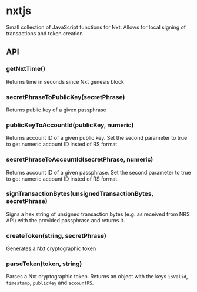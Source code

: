 # nxtjs
Small collection of JavaScript functions for Nxt. Allows for local signing of transactions and token creation

## API

### getNxtTime()
Returns time in seconds since Nxt genesis block

### secretPhraseToPublicKey(secretPhrase)
Returns public key of a given passphrase

### publicKeyToAccountId(publicKey, numeric)
Returns account ID of a given public key. Set the second parameter to true to
get numeric account ID insted of RS format

### secretPhraseToAccountId(secretPhrase, numeric)
Returns account ID of a given passphrase.  Set the second parameter to true to
get numeric account ID insted of RS format.

### signTransactionBytes(unsignedTransactionBytes, secretPhrase)
Signs a hex string of unsigned transaction bytes (e.g. as received from NRS API)
with the provided passphrase and returns it.

### createToken(string, secretPhrase)
Generates a Nxt cryptographic token

### parseToken(token, string)
Parses a Nxt cryptographic token. Returns an object with the keys `isValid`,
`timestamp`, `publicKey` and `accountRS`.
